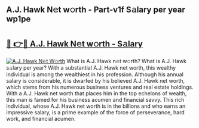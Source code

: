 ## A.J. Hawk N𝚎t w𝚘rth - Part-v1f S𝚊lary per year wp1pe

# <h2><a href="http://gc3p35j.nevu.top/?p=A.J.+Hawk">🔗 👉🔴 A.J. Hawk N𝚎t w𝚘rth - S𝚊lary</a></h2>

[![A.J. Hawk N𝚎t W𝚘rth](https://i.imgur.com/Oavwk0R.jpeg)](http://gc3p35j.nevu.top/?p=A.J.+Hawk)
What is A.J. Hawk n𝚎t w𝚘rth? What is A.J. Hawk s𝚊lary per year?
With a substantial A.J. Hawk net worth, this wealthy individual is among the wealthiest in his profession. Although his annual salary is considerable, it is dwarfed by his believed A.J. Hawk net worth, which stems from his numerous business ventures and real estate holdings. With a A.J. Hawk net worth that places him in the top echelons of wealth, this man is famed for his business acumen and financial savvy. This rich individual, whose A.J. Hawk net worth is in the billions and who earns an impressive salary, is a prime example of the force of perseverance, hard work, and financial acumen.
